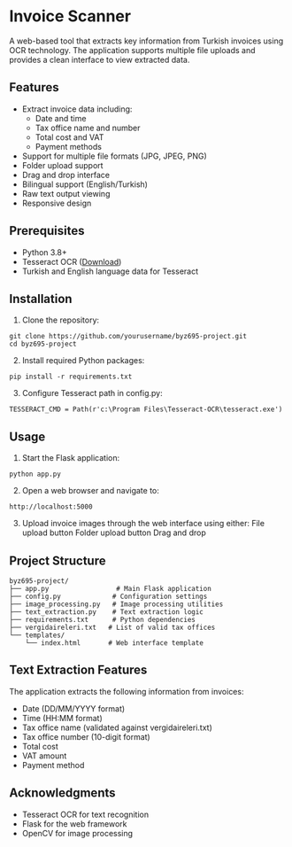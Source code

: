# Invoice Scanner

A web-based tool that extracts key information from Turkish invoices using OCR technology. The application supports multiple file uploads and provides a clean interface to view extracted data.

## Features

- Extract invoice data including:
  - Date and time
  - Tax office name and number
  - Total cost and VAT
  - Payment methods
- Support for multiple file formats (JPG, JPEG, PNG)
- Folder upload support
- Drag and drop interface
- Bilingual support (English/Turkish)
- Raw text output viewing
- Responsive design

## Prerequisites

- Python 3.8+
- Tesseract OCR ([Download](https://github.com/UB-Mannheim/tesseract/wiki))
- Turkish and English language data for Tesseract

## Installation

1. Clone the repository:
```
git clone https://github.com/yourusername/byz695-project.git
cd byz695-project
```

2. Install required Python packages:
```
pip install -r requirements.txt
```

3. Configure Tesseract path in config.py:
```
TESSERACT_CMD = Path(r'c:\Program Files\Tesseract-OCR\tesseract.exe')
```

## Usage

1. Start the Flask application:
```
python app.py
```
2. Open a web browser and navigate to:
```
http://localhost:5000
```
3. Upload invoice images through the web interface using either:
  File upload button
  Folder upload button
  Drag and drop

## Project Structure

```
byz695-project/
├── app.py                 # Main Flask application
├── config.py             # Configuration settings
├── image_processing.py   # Image processing utilities
├── text_extraction.py    # Text extraction logic
├── requirements.txt      # Python dependencies
├── vergidaireleri.txt   # List of valid tax offices
└── templates/
    └── index.html       # Web interface template
```

## Text Extraction Features

The application extracts the following information from invoices:

- Date (DD/MM/YYYY format)
- Time (HH:MM format)
- Tax office name (validated against vergidaireleri.txt)
- Tax office number (10-digit format)
- Total cost
- VAT amount
- Payment method

## Acknowledgments

- Tesseract OCR for text recognition
- Flask for the web framework
- OpenCV for image processing
